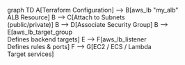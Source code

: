   graph TD
    A[Terraform Configuration] --> B[aws_lb "my_alb"<br>ALB Resource]
    B --> C[Attach to Subnets<br>(public/private)]
    B --> D[Associate Security Group]
    B --> E[aws_lb_target_group<br>Defines backend targets]
    E --> F[aws_lb_listener<br>Defines rules & ports]
    F --> G[EC2 / ECS / Lambda<br>Target services]
